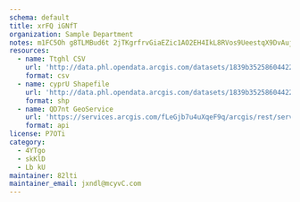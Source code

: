 ```yaml
---
schema: default
title: xrFQ iGNfT 
organization: Sample Department 
notes: m1FC5Oh g8TLMBud6t 2jTKgrfrvGiaEZic1AO2EH4IkL8RVos9UeestqX9DvAujp33phBNXlP4InbNKoQ50kMCJa7mSqywxWVQZ 
resources:
  - name: Ttghl CSV
    url: 'http://data.phl.opendata.arcgis.com/datasets/1839b35258604422b0b520cbb668df0d_0.csv'
    format: csv
  - name: cyprU Shapefile
    url: 'http://data.phl.opendata.arcgis.com/datasets/1839b35258604422b0b520cbb668df0d_0.zip'
    format: shp
  - name: QD7nt GeoService
    url: 'https://services.arcgis.com/fLeGjb7u4uXqeF9q/arcgis/rest/services/Air_Monitoring_Stations/FeatureServer/0/query'
    format: api
license: P7OTi 
category:
  - 4YTgo 
  - skKlD 
  - Lb kU 
maintainer: 82lti  
maintainer_email: jxndl@mcyvC.com
---
```

